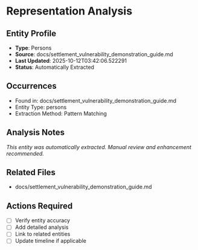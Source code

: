 # Representation Analysis

## Entity Profile
- **Type**: Persons
- **Source**: docs/settlement_vulnerability_demonstration_guide.md
- **Last Updated**: 2025-10-12T03:42:06.522291
- **Status**: Automatically Extracted

## Occurrences
- Found in: docs/settlement_vulnerability_demonstration_guide.md
- Entity Type: persons
- Extraction Method: Pattern Matching

## Analysis Notes
*This entity was automatically extracted. Manual review and enhancement recommended.*

## Related Files
- docs/settlement_vulnerability_demonstration_guide.md

## Actions Required
- [ ] Verify entity accuracy
- [ ] Add detailed analysis
- [ ] Link to related entities
- [ ] Update timeline if applicable

